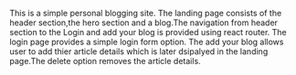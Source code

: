 This is a simple personal blogging site. The landing page consists of the header section,the hero section and a blog.The navigation from header section to the Login and add your blog is provided using react router. The login page provides a simple login form option. The add your blog allows user to add thier article details which is later dsipalyed in the landing page.The delete option removes the article details.
